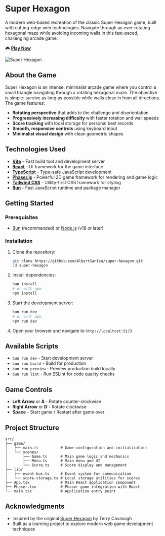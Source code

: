 # Super Hexagon

A modern web-based recreation of the classic Super Hexagon game, built with cutting-edge web technologies. Navigate through an ever-rotating hexagonal maze while avoiding incoming walls in this fast-paced, challenging arcade game.

🎮 **[Play Now](https://albertsaniza.github.io/super-hexagon)**

![Super Hexagon](https://github.com/user-attachments/assets/9e5d5c09-9ad0-45c0-a3af-d0605dd48a41)

## About the Game

Super Hexagon is an intense, minimalist arcade game where you control a small triangle navigating through a rotating hexagonal maze. The objective is simple: survive as long as possible while walls close in from all directions. The game features:

- **Rotating perspective** that adds to the challenge and disorientation
- **Progressively increasing difficulty** with faster rotation and wall speeds
- **Score tracking** with local storage for personal best records
- **Smooth, responsive controls** using keyboard input
- **Minimalist visual design** with clean geometric shapes

## Technologies Used

- **[Vite](https://vitejs.dev/)** - Fast build tool and development server
- **[React](https://reactjs.org/)** - UI framework for the game interface
- **[TypeScript](https://www.typescriptlang.org/)** - Type-safe JavaScript development
- **[Phaser.js](https://phaser.io/)** - Powerful 2D game framework for rendering and game logic
- **[Tailwind CSS](https://tailwindcss.com/)** - Utility-first CSS framework for styling
- **[Bun](https://bun.sh/)** - Fast JavaScript runtime and package manager

## Getting Started

### Prerequisites

- [Bun](https://bun.sh/) (recommended) or [Node.js](https://nodejs.org/) (v18 or later)

### Installation

1. Clone the repository:

    ```bash
    git clone https://github.com/AlbertSanIza/super-hexagon.git
    cd super-hexagon
    ```

2. Install dependencies:

    ```bash
    bun install
    # or with npm
    npm install
    ```

3. Start the development server:

    ```bash
    bun run dev
    # or with npm
    npm run dev
    ```

4. Open your browser and navigate to `http://localhost:5173`

## Available Scripts

- `bun run dev` - Start development server
- `bun run build` - Build for production
- `bun run preview` - Preview production build locally
- `bun run lint` - Run ESLint for code quality checks

## Game Controls

- **Left Arrow** or **A** - Rotate counter-clockwise
- **Right Arrow** or **D** - Rotate clockwise
- **Space** - Start game / Restart after game over

## Project Structure

```
src/
├── game/
│   ├── main.ts          # Game configuration and initialization
│   └── scenes/
│       ├── Game.ts      # Main game logic and mechanics
│       ├── Menu.ts      # Main menu and UI
│       └── Score.ts     # Score display and management
├── lib/
│   ├── event-bus.ts     # Event system for communication
│   └── score-storage.ts # Local storage utilities for scores
├── App.tsx              # Main React application component
├── Phaser.tsx           # Phaser game integration with React
└── main.tsx             # Application entry point
```

## Acknowledgments

- Inspired by the original [Super Hexagon](https://superhexagon.com/) by Terry Cavanagh
- Built as a learning project to explore modern web game development techniques
